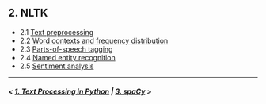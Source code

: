 ## 2. NLTK

- 2.1 [Text preprocessing](#preprocessing)
- 2.2 [Word contexts and frequency distribution](#freq)
- 2.3 [Parts-of-speech tagging](#pos)
- 2.4 [Named entity recognition](#ner)
- 2.5 [Sentiment analysis](#sa)

---

##### \< [1. Text Processing in Python](python-strings.md) \| [3. spaCy](spacy.md) \>

